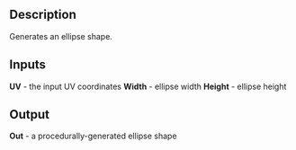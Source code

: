 ## Description
Generates an ellipse shape.

## Inputs
**UV** - the input UV coordinates
**Width** - ellipse width
**Height** - ellipse height

## Output
**Out** - a procedurally-generated ellipse shape